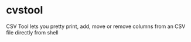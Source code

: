 # cvstool
CSV Tool lets you pretty print, add, move or remove columns from an CSV file directly from shell
